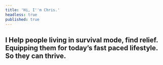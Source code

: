 ```yaml
---
title: 'Hi, I''m Chris.'
headless: true
published: true
---
```


## I Help people living in survival mode, find relief. Equipping them for today’s fast paced lifestyle. So they can thrive.
